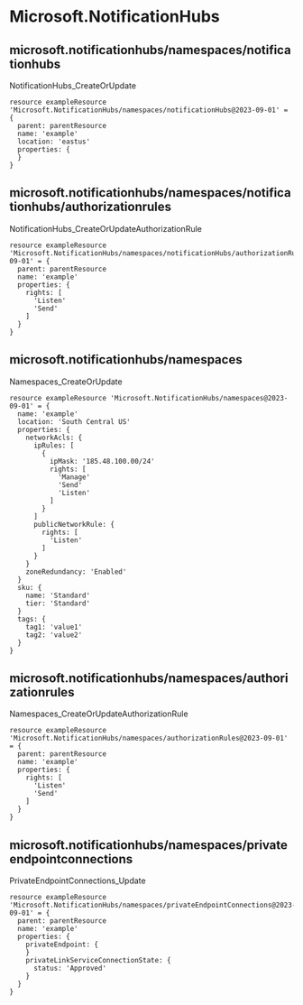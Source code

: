 # Microsoft.NotificationHubs

## microsoft.notificationhubs/namespaces/notificationhubs

NotificationHubs_CreateOrUpdate
```bicep
resource exampleResource 'Microsoft.NotificationHubs/namespaces/notificationHubs@2023-09-01' = {
  parent: parentResource 
  name: 'example'
  location: 'eastus'
  properties: {
  }
}
```

## microsoft.notificationhubs/namespaces/notificationhubs/authorizationrules

NotificationHubs_CreateOrUpdateAuthorizationRule
```bicep
resource exampleResource 'Microsoft.NotificationHubs/namespaces/notificationHubs/authorizationRules@2023-09-01' = {
  parent: parentResource 
  name: 'example'
  properties: {
    rights: [
      'Listen'
      'Send'
    ]
  }
}
```

## microsoft.notificationhubs/namespaces

Namespaces_CreateOrUpdate
```bicep
resource exampleResource 'Microsoft.NotificationHubs/namespaces@2023-09-01' = {
  name: 'example'
  location: 'South Central US'
  properties: {
    networkAcls: {
      ipRules: [
        {
          ipMask: '185.48.100.00/24'
          rights: [
            'Manage'
            'Send'
            'Listen'
          ]
        }
      ]
      publicNetworkRule: {
        rights: [
          'Listen'
        ]
      }
    }
    zoneRedundancy: 'Enabled'
  }
  sku: {
    name: 'Standard'
    tier: 'Standard'
  }
  tags: {
    tag1: 'value1'
    tag2: 'value2'
  }
}
```

## microsoft.notificationhubs/namespaces/authorizationrules

Namespaces_CreateOrUpdateAuthorizationRule
```bicep
resource exampleResource 'Microsoft.NotificationHubs/namespaces/authorizationRules@2023-09-01' = {
  parent: parentResource 
  name: 'example'
  properties: {
    rights: [
      'Listen'
      'Send'
    ]
  }
}
```

## microsoft.notificationhubs/namespaces/privateendpointconnections

PrivateEndpointConnections_Update
```bicep
resource exampleResource 'Microsoft.NotificationHubs/namespaces/privateEndpointConnections@2023-09-01' = {
  parent: parentResource 
  name: 'example'
  properties: {
    privateEndpoint: {
    }
    privateLinkServiceConnectionState: {
      status: 'Approved'
    }
  }
}
```
